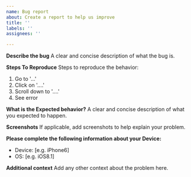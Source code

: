 ```yaml
---
name: Bug report
about: Create a report to help us improve
title: ''
labels: ''
assignees: ''

---
```


**Describe the bug**
A clear and concise description of what the bug is.

**Steps To Reproduce**
Steps to reproduce the behavior:
1. Go to '...'
2. Click on '....'
3. Scroll down to '....'
4. See error

**What is the Expected behavior?**
A clear and concise description of what you expected to happen.

**Screenshots**
If applicable, add screenshots to help explain your problem.


**Please complete the following information about your Device:**
 - Device: [e.g. iPhone6]
 - OS: [e.g. iOS8.1]

**Additional context**
Add any other context about the problem here.
